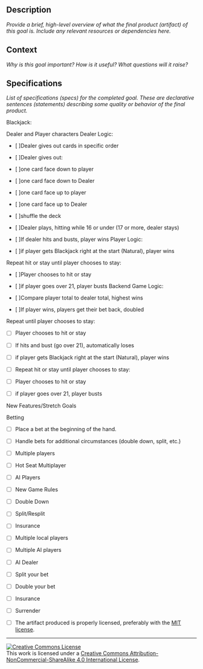 ## Description

_Provide a brief, high-level overview of what the final product (artifact) of this goal is. Include any relevant resources or dependencies here._

## Context

_Why is this goal important? How is it useful? What questions will it raise?_

## Specifications

_List of specifications (specs) for the completed goal. These are declarative sentences (statements) describing some quality or behavior of the final product._

Blackjack:

Dealer and Player characters Dealer Logic:
- [ ]Dealer gives out cards in specific order
- [ ]Dealer gives out:
- [ ]one card face down to player
- [ ]one card face down to Dealer
- [ ]one card face up to player
- [ ]one card face up to Dealer
- [ ]shuffle the deck
- [ ]Dealer plays, hitting while 16 or under (17 or more, dealer stays)
- [ ]If dealer hits and busts, player wins
Player Logic:

- [ ]if player gets Blackjack right at the start (Natural), player wins

Repeat hit or stay until player chooses to stay:
- [ ]Player chooses to hit or stay
- [ ]if player goes over 21, player busts
Backend Game Logic:

- [ ]Compare player total to dealer total, highest wins

- [ ]If player wins, players get their bet back, doubled

Repeat until player chooses to stay:

- [ ] Player chooses to hit or stay

- [ ] If hits and bust (go over 21), automatically loses
- [ ] if player gets Blackjack right at the start (Natural), player wins
- [ ] Repeat hit or stay until player chooses to stay:
- [ ] Player chooses to hit or stay
- [ ] if player goes over 21, player busts

New Features/Stretch Goals

Betting

- [ ] Place a bet at the beginning of the hand.
- [ ] Handle bets for additional circumstances (double down, split, etc.)
- [ ] Multiple players
- [ ] Hot Seat Multiplayer
- [ ] AI Players
- [ ] New Game Rules
- [ ] Double Down
- [ ] Split/Resplit
- [ ] Insurance

- [ ] Multiple local players
- [ ] Multiple AI players
- [ ] AI Dealer
- [ ] Split your bet
- [ ] Double your bet
- [ ] Insurance
- [ ] Surrender
- [ ] The artifact produced is properly licensed, preferably with the [MIT license][mit-license].

---

<!-- LICENSE -->

<a rel="license" href="http://creativecommons.org/licenses/by-nc-sa/4.0/"><img alt="Creative Commons License" style="border-width:0" src="https://i.creativecommons.org/l/by-nc-sa/4.0/80x15.png" /></a>
<br />This work is licensed under a <a rel="license" href="http://creativecommons.org/licenses/by-nc-sa/4.0/">Creative Commons Attribution-NonCommercial-ShareAlike 4.0 International License</a>.

[mit-license]: https://opensource.org/licenses/MIT
